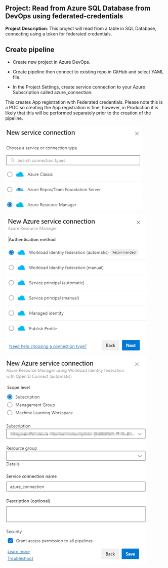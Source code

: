 ## Project: Read from Azure SQL Database from DevOps using federated-credentials

**Project Description**: This project will read from a table in SQL Database, connecting using a token for federated credentials.

## Create pipeline

* Create new project in Azure DevOps.

* Create pipeline then connect to existing repo in GitHub and select YAML file.

* In the Project Settings, create service connection to your Azure Subscription called azure_connection:

This creates App registration with Federated credentials. Please note this is a POC so creating the App registration is fine, however, in Production it is likely that this will be performed separately prior to the creation of the pipeline.

![Create service connection 1](/screenshots/Create_service_connection_1.png)

![Create service connection 2](/screenshots/Create_service_connection_2.png)

![Create service connection 2](/screenshots/Create_service_connection_3.png)

